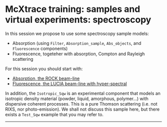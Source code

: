 # McXtrace training: samples and virtual experiments: spectroscopy

In this session we propose to use some spectroscopy sample models:

- Absorption (using `Filter`, `Absorption_sample`, `Abs_objects`, and `Fluorescence` components)
- Fluorescence, togeteher with absorption, Compton and Rayleigh scattering

For this session you should start with:

- [Absorption, the ROCK beam-line](8_Spectroscopy_abs)
- [Fluorescence, the LUCIA beam-line with hyper-spectral](8_Spectroscopy_fluo)

In addition, the `Isotropic_Sqw` is an experimental component that models an isotropic density material (powder, liquid, amorphous, polymer...) with dispersive coherent processes. This is a pure Thomson scattering (i.e. not RIXS, nor photo-emission). We shall not discuss this sample here, but there exists a `Test_Sqw` example that you may refer to.

---


